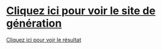 
<a href="https://schneegans.de/windows/unattend-generator/">Cliquez ici pour voir le site de génération </a>
=
<a href="https://github.com/Jayas4/Public-/blob/main/autounattend.xml">Cliquez ici pour voir le résultat </a>



